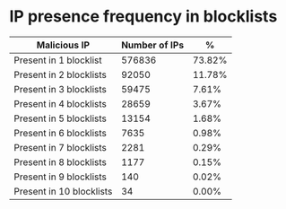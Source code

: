 # IP presence frequency in blocklists
| Malicious IP | Number of IPs | % |
|----|----|----|
| Present in 1 blocklist | 576836 | 73.82% |
| Present in 2 blocklists | 92050 | 11.78% |
| Present in 3 blocklists | 59475 | 7.61% |
| Present in 4 blocklists | 28659 | 3.67% |
| Present in 5 blocklists | 13154 | 1.68% |
| Present in 6 blocklists | 7635 | 0.98% |
| Present in 7 blocklists | 2281 | 0.29% |
| Present in 8 blocklists | 1177 | 0.15% |
| Present in 9 blocklists | 140 | 0.02% |
| Present in 10 blocklists | 34 | 0.00% |

